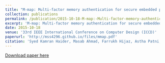 ```yaml
---
title: "M-map: Multi-factor memory authentication for secure embedded processors"
collection: publications
permalink: /publication/2015-10-18-M-map:-Multi-factor-memory-authentication-for-secure-embedded-processors
excerpt: 'M-map: Multi-factor memory authentication for secure embedded processors'
date: 2015-10-18
venue: '33rd IEEE International Conference on Computer Design (ICCD)'
paperurl: 'http://mss4296.github.io/files/mmap.pdf'
citation: 'Syed Kamran Haider, Masab Ahmad, Farrukh Hijaz, Astha Patni, Ethan Johnson, Matthew Seita, Omer Khan, Marten van Dijk, "M-MAP: Multi-factor memory authentication for secure embedded processors," 2015 33rd IEEE International Conference on Computer Design (ICCD), 2015, pp. 471-474.'
---
```


[Download paper here](http://mss4296.github.io/files/mmap.pdf)
